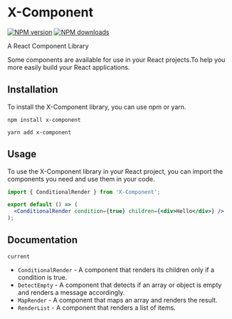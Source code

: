 # X-Component

[![NPM version](https://img.shields.io/npm/v/X-Component.svg?style=flat)](https://npmjs.org/package/X-Component)
[![NPM downloads](http://img.shields.io/npm/dm/X-Component.svg?style=flat)](https://npmjs.org/package/X-Component)

A React Component Library

Some components are available for use in your React projects.To help you more easily build your React applications.

## Installation

To install the X-Component library, you can use npm or yarn.

```
npm install x-component
```

```
yarn add x-component
```

## Usage

To use the X-Component library in your React project, you can import the components you need and use them in your code.

```jsx
import { ConditionalRender } from 'X-Component';

export default () => (
  <ConditionalRender condition={true} children={<div>Hello</div>} />
);
```

## Documentation

`current`

- `ConditionalRender` - A component that renders its children only if a condition is true.
- `DetectEmpty` - A component that detects if an array or object is empty and renders a message accordingly.
- `MapRender` - A component that maps an array and renders the result.
- `RenderList` - A component that renders a list of items.
